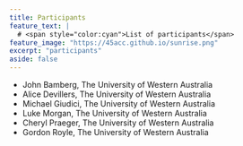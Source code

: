 ```yaml
---
title: Participants
feature_text: | 
  # <span style="color:cyan">List of participants</span>
feature_image: "https://45acc.github.io/sunrise.png"
excerpt: "participants"
aside: false
---
```


- John Bamberg, The University of Western Australia
- Alice Devillers, The University of Western Australia
- Michael Giudici, The University of Western Australia
- Luke Morgan, The University of Western Australia
- Cheryl Praeger, The University of Western Australia
- Gordon Royle, The University of Western Australia


